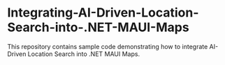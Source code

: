 # Integrating-AI-Driven-Location-Search-into-.NET-MAUI-Maps
This repository contains sample code demonstrating how to integrate AI-Driven Location Search into .NET MAUI Maps.